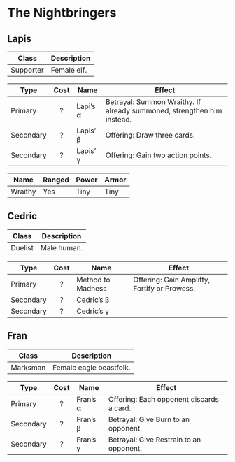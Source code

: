 # The Nightbringers

## Lapis

| Class     | Description |
| --------- | ----------- |
| Supporter | Female elf. |

| Type      | Cost | Name     | Effect                                                                 |
| --------- | :--: | -------- | ---------------------------------------------------------------------- |
| Primary   |  ?   | Lapi’s α | Betrayal: Summon Wraithy. If already summoned, strengthen him instead. |
| Secondary |  ?   | Lapis’ β | Offering: Draw three cards.                                            |
| Secondary |  ?   | Lapis’ γ | Offering: Gain two action points.                                      |

| Name    | Ranged | Power | Armor |
| ------- | ------ | ----- | ----- |
| Wraithy | Yes    | Tiny  | Tiny  |

## Cedric

| Class   | Description |
| ------- | ----------- |
| Duelist | Male human. |

| Type      | Cost | Name              | Effect                                       |
| --------- | :--: | ----------------- | -------------------------------------------- |
| Primary   |  ?   | Method to Madness | Offering: Gain Amplifty, Fortify or Prowess. |
| Secondary |  ?   | Cedric’s β        |                                              |
| Secondary |  ?   | Cedric’s γ        |                                              |

## Fran

| Class    | Description             |
| -------- | ----------------------- |
| Marksman | Female eagle beastfolk. |

| Type      | Cost | Name     | Effect                                   |
| --------- | :--: | -------- | ---------------------------------------- |
| Primary   |  ?   | Fran’s α | Offering: Each opponent discards a card. |
| Secondary |  ?   | Fran’s β | Betrayal: Give Burn to an opponent.      |
| Secondary |  ?   | Fran’s γ | Betrayal: Give Restrain to an opponent.  |
